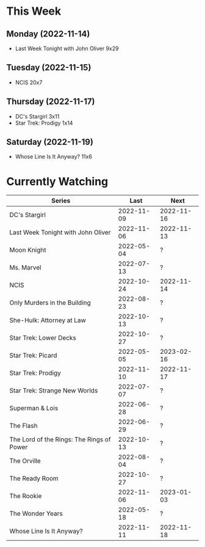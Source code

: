 # This Week

## Monday (2022-11-14)
- Last Week Tonight with John Oliver 9x29

## Tuesday (2022-11-15)
- NCIS 20x7

## Thursday (2022-11-17)
- DC's Stargirl 3x11
- Star Trek: Prodigy 1x14

## Saturday (2022-11-19)
- Whose Line Is It Anyway? 11x6

# Currently Watching

| Series | Last | Next |
| --- | --- | --- |
| DC's Stargirl | 2022-11-09 | 2022-11-16 |
| Last Week Tonight with John Oliver | 2022-11-06 | 2022-11-13 |
| Moon Knight | 2022-05-04 | ? |
| Ms. Marvel | 2022-07-13 | ? |
| NCIS | 2022-10-24 | 2022-11-14 |
| Only Murders in the Building | 2022-08-23 | ? |
| She-Hulk: Attorney at Law | 2022-10-13 | ? |
| Star Trek: Lower Decks | 2022-10-27 | ? |
| Star Trek: Picard | 2022-05-05 | 2023-02-16 |
| Star Trek: Prodigy | 2022-11-10 | 2022-11-17 |
| Star Trek: Strange New Worlds | 2022-07-07 | ? |
| Superman & Lois | 2022-06-28 | ? |
| The Flash | 2022-06-29 | ? |
| The Lord of the Rings: The Rings of Power | 2022-10-13 | ? |
| The Orville | 2022-08-04 | ? |
| The Ready Room | 2022-10-27 | ? |
| The Rookie | 2022-11-06 | 2023-01-03 |
| The Wonder Years | 2022-05-18 | ? |
| Whose Line Is It Anyway? | 2022-11-11 | 2022-11-18 |

